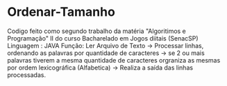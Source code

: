 # Ordenar-Tamanho
Codigo feito como segundo trabalho da matéria "Algoritimos e Programação" II do curso Bacharelado em Jogos diitais (SenacSP)
Linguagem : JAVA 
Função: Ler Arquivo de Texto -> Processar linhas, ordenando as palavras por quantidade de caracteres -> se 2 ou mais palavras tiverem a mesma quantidade de caracteres orgraniza as mesmas por ordem lexicográfica (Alfabetica) -> Realiza a saída das linhas processadas.
